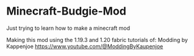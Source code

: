 # Minecraft-Budgie-Mod
Just trying to learn how to make a minecraft mod



Making this mod using the 1.19.3 and 1.20 fabric tutorials of: Modding by Kappenjoe
https://www.youtube.com/@ModdingByKaupenjoe
